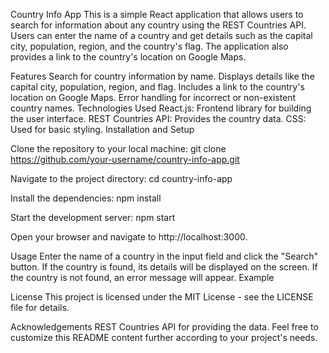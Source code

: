 Country Info App
This is a simple React application that allows users to search for information about any country using the REST Countries API. Users can enter the name of a country and get details such as the capital city, population, region, and the country's flag. The application also provides a link to the country's location on Google Maps.

Features
Search for country information by name.
Displays details like the capital city, population, region, and flag.
Includes a link to the country's location on Google Maps.
Error handling for incorrect or non-existent country names.
Technologies Used
React.js: Frontend library for building the user interface.
REST Countries API: Provides the country data.
CSS: Used for basic styling.
Installation and Setup

Clone the repository to your local machine:
git clone https://github.com/your-username/country-info-app.git


Navigate to the project directory:
cd country-info-app


Install the dependencies:
npm install


Start the development server:
npm start


Open your browser and navigate to http://localhost:3000.

Usage
Enter the name of a country in the input field and click the "Search" button.
If the country is found, its details will be displayed on the screen.
If the country is not found, an error message will appear.
Example

License
This project is licensed under the MIT License - see the LICENSE file for details.

Acknowledgements
REST Countries API for providing the data.
Feel free to customize this README content further according to your project's needs.
